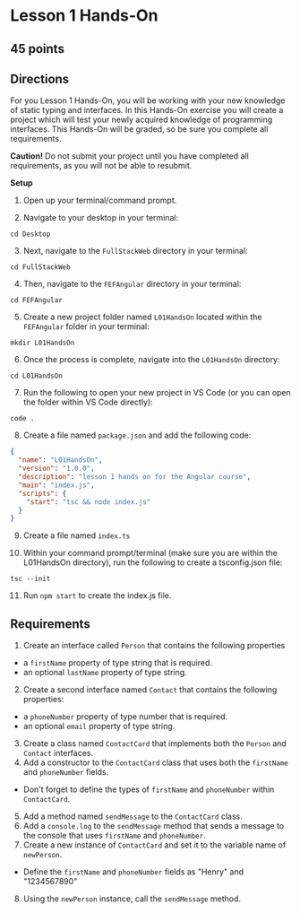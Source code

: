# Lesson 1 Hands-On

## 45 points

## Directions

For you Lesson 1 Hands-On, you will be working with your new knowledge of static typing and interfaces. In this Hands-On exercise you will create a project which will test your newly acquired knowledge of programming interfaces. This Hands-On will be graded, so be sure you complete all requirements.

**Caution!**
Do not submit your project until you have completed all requirements, as you will not be able to resubmit.

**Setup**

1. Open up your terminal/command prompt.

2. Navigate to your desktop in your terminal:

```shell
cd Desktop
```

3. Next, navigate to the `FullStackWeb` directory in your terminal:

```shell
cd FullStackWeb
```

4. Then, navigate to the `FEFAngular` directory in your terminal:

```shell
cd FEFAngular
```

5. Create a new project folder named `L01HandsOn` located within the `FEFAngular` folder in your terminal:

```
mkdir L01HandsOn
```

6. Once the process is complete, navigate into the `L01HandsOn` directory:

```shell
cd L01HandsOn
```

7. Run the following to open your new project in VS Code (or you can open the folder within VS Code directly):

```shell
code .
```

8. Create a file named `package.json` and add the following code:

```json
{
  "name": "L01HandsOn",
  "version": "1.0.0",
  "description": "lesson 1 hands on for the Angular course",
  "main": "index.js",
  "scripts": {
    "start": "tsc && node index.js"
  }
}
```

9. Create a file named `index.ts`

10. Within your command prompt/terminal (make sure you are within the L01HandsOn directory), run the following to create a tsconfig.json file:

```shell
tsc --init
```

11. Run `npm start` to create the index.js file.

## Requirements

1. Create an interface called `Person` that contains the following properties

- a `firstName` property of type string that is required.
- an optional `lastName` property of type string.

2. Create a second interface named `Contact` that contains the following properties:

- a `phoneNumber` property of type number that is required.
- an optional `email` property of type string.

3. Create a class named `ContactCard` that implements both the `Person` and `Contact` interfaces.
4. Add a constructor to the `ContactCard` class that uses both the `firstName` and `phoneNumber` fields.

- Don't forget to define the types of `firstName` and `phoneNumber` within `ContactCard`.

5. Add a method named `sendMessage` to the `ContactCard` class.
6. Add a `console.log` to the `sendMessage` method that sends a message to the console that uses `firstName` and `phoneNumber`.
7. Create a new instance of `ContactCard` and set it to the variable name of `newPerson`.

- Define the `firstName` and `phoneNumber` fields as "Henry" and "1234567890"

8. Using the `newPerson` instance, call the `sendMessage` method.
